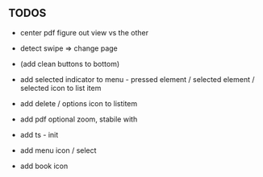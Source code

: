 <h2>TODOS</h2>

- center pdf figure out view vs the other

- detect swipe => change page
- (add clean buttons to bottom)

- add selected indicator to menu - pressed element / selected element / selected icon to list item
- add delete / options icon to listitem

- add pdf optional zoom, stabile with
- add ts - init

- add menu icon / select
- add book icon

